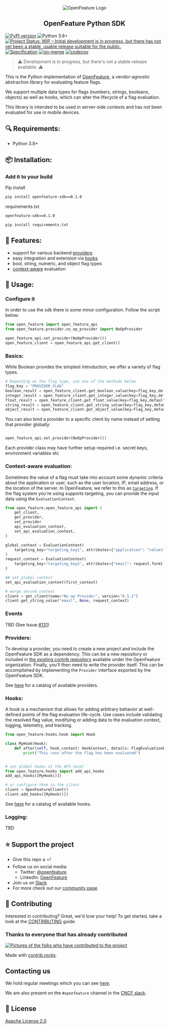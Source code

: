 <!-- markdownlint-disable MD033 -->
<p align="center">
  <picture>
    <source media="(prefers-color-scheme: dark)" srcset="https://raw.githubusercontent.com/open-feature/community/0e23508c163a6a1ac8c0ced3e4bd78faafe627c7/assets/logo/horizontal/white/openfeature-horizontal-white.svg">
    <source media="(prefers-color-scheme: light)" srcset="https://raw.githubusercontent.com/open-feature/community/0e23508c163a6a1ac8c0ced3e4bd78faafe627c7/assets/logo/horizontal/black/openfeature-horizontal-black.svg">
    <img align="center" alt="OpenFeature Logo">
  </picture>
</p>

<h2 align="center">OpenFeature Python SDK</h2>

[![PyPI version](https://badge.fury.io/py/openfeature-sdk.svg)](https://badge.fury.io/py/openfeature-sdk)
![Python 3.8+](https://img.shields.io/badge/python->=3.8-blue.svg)
[![Project Status: WIP – Initial development is in progress, but there has not yet been a stable, usable release suitable for the public.](https://www.repostatus.org/badges/latest/wip.svg)](https://www.repostatus.org/#wip)
[![Specification](https://img.shields.io/static/v1?label=Specification&message=v0.3.0&color=red)](https://github.com/open-feature/spec/tree/v0.3.0)
[![on-merge](https://github.com/open-feature/python-sdk/actions/workflows/merge.yml/badge.svg)](https://github.com/open-feature/python-sdk/actions/workflows/merge.yml)
[![codecov](https://codecov.io/gh/open-feature/python-sdk/branch/main/graph/badge.svg?token=FQ1I444HB3)](https://codecov.io/gh/open-feature/python-sdk)

> ⚠️ Development is in progress, but there's not a stable release available. ⚠️

This is the Python implementation of [OpenFeature](https://openfeature.dev), a vendor-agnostic abstraction library for evaluating feature flags.

We support multiple data types for flags (numbers, strings, booleans, objects) as well as hooks, which can alter the lifecycle of a flag evaluation.

This library is intended to be used in server-side contexts and has not been evaluated for use in mobile devices.

## 🔍 Requirements:

- Python 3.8+

## 📦 Installation:

### Add it to your build

<!---x-release-please-start-version-->

Pip install

```bash
pip install openfeature-sdk==0.1.0
```

requirements.txt

```bash
openfeature-sdk==0.1.0
```

```python
pip install requirements.txt
```

<!---x-release-please-end-->

## 🌟 Features:

- support for various backend [providers](https://openfeature.dev/docs/reference/concepts/provider)
- easy integration and extension via [hooks](https://openfeature.dev/docs/reference/concepts/hooks)
- bool, string, numeric, and object flag types
- [context-aware](https://openfeature.dev/docs/reference/concepts/evaluation-context) evaluation

## 🚀 Usage:

### Configure it

In order to use the sdk there is some minor configuration. Follow the script below:

```python
from open_feature import open_feature_api
from open_feature.provider.no_op_provider import NoOpProvider

open_feature_api.set_provider(NoOpProvider())
open_feature_client = open_feature_api.get_client()
```

### Basics:

While Boolean provides the simplest introduction, we offer a variety of flag types.

```python
# Depending on the flag type, use one of the methods below
flag_key = "PROVIDER_FLAG"
boolean_result = open_feature_client.get_boolean_value(key=flag_key,default_value=False)
integer_result = open_feature_client.get_integer_value(key=flag_key,default_value=-1)
float_result = open_feature_client.get_float_value(key=flag_key,default_value=-1)
string_result = open_feature_client.get_string_value(key=flag_key,default_value="")
object_result = open_feature_client.get_object_value(key=flag_key,default_value={})
```

You can also bind a provider to a specific client by name instead of setting that provider globally:

```python

open_feature_api.set_provider(NoOpProvider())
```

Each provider class may have further setup required i.e. secret keys, environment variables etc

### Context-aware evaluation:

Sometimes the value of a flag must take into account some dynamic criteria about the application or user, such as the user location, IP, email address, or the location of the server.
In OpenFeature, we refer to this as [`targeting`](https://openfeature.dev/specification/glossary#targeting).
If the flag system you're using supports targeting, you can provide the input data using the `EvaluationContext`.

```python
from open_feature.open_feature_api import (
    get_client,
    get_provider,
    set_provider
    api_evaluation_context,
    set_api_evaluation_context,
)

global_context = EvaluationContext(
    targeting_key="targeting_key1", attributes={"application": "value1"}
)
request_context = EvaluationContext(
    targeting_key="targeting_key2", attributes={"email": request.form['email']}
)

## set global context
set_api_evaluation_context(first_context)

# merge second context
client = get_client(name="No-op Provider", version="0.5.2")
client.get_string_value("email", None, request_context)

```

### Events

TBD (See Issue [#131](https://github.com/open-feature/python-sdk/issues/131))

### Providers:

To develop a provider, you need to create a new project and include the OpenFeature SDK as a dependency. This can be a new repository or included in [the existing contrib repository](https://github.com/open-feature/python-sdk-contrib) available under the OpenFeature organization. Finally, you’ll then need to write the provider itself. This can be accomplished by implementing the `Provider` interface exported by the OpenFeature SDK.

See [here](https://openfeature.dev/ecosystem) for a catalog of available providers.

### Hooks:

A hook is a mechanism that allows for adding arbitrary behavior at well-defined points of the flag evaluation life-cycle. Use cases include validating the resolved flag value, modifying or adding data to the evaluation context, logging, telemetry, and tracking.

```python
from open_feature.hooks.hook import Hook

class MyHook(Hook):
    def after(self, hook_context: HookContext, details: FlagEvaluationDetails, hints: dict):
        print("This runs after the flag has been evaluated")


# set global hooks at the API-level
from open_feature.hooks import add_api_hooks
add_api_hooks([MyHook()])

# or configure them in the client
client = OpenFeatureClient()
client.add_hooks([MyHook()])
```

See [here](https://openfeature.dev/ecosystem) for a catalog of available hooks.

### Logging:

TBD

## ⭐️ Support the project

- Give this repo a ⭐️!
- Follow us on social media:
  - Twitter: [@openfeature](https://twitter.com/openfeature)
  - LinkedIn: [OpenFeature](https://www.linkedin.com/company/openfeature/)
- Join us on [Slack](https://cloud-native.slack.com/archives/C0344AANLA1)
- For more check out our [community page](https://openfeature.dev/community/)

## 🤝 Contributing

Interested in contributing? Great, we'd love your help! To get started, take a look at the [CONTRIBUTING](CONTRIBUTING.md) guide.

### Thanks to everyone that has already contributed

<!-- TODO: update with correct repo -->
<a href="https://github.com/open-feature/python-sdk/graphs/contributors">
  <img src="https://contrib.rocks/image?repo=open-feature/python-sdk" alt="Pictures of the folks who have contributed to the project" />
</a>

Made with [contrib.rocks](https://contrib.rocks).

## Contacting us

We hold regular meetings which you can see [here](https://github.com/open-feature/community/#meetings-and-events).

We are also present on the `#openfeature` channel in the [CNCF slack](https://slack.cncf.io/).

## 📜 License

[Apache License 2.0](LICENSE)

<!-- TODO: add FOSSA widget -->

[openfeature-website]: https://openfeature.dev
